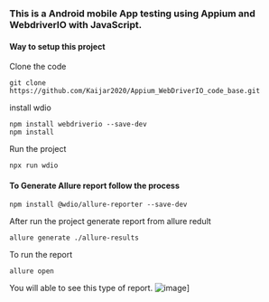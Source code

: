 ### This is a Android mobile App testing using Appium and WebdriverIO with JavaScript.

#### Way to setup this project

Clone the code
```
git clone https://github.com/Kaijar2020/Appium_WebDriverIO_code_base.git
```
install wdio
```
npm install webdriverio --save-dev
npm install
```
Run the project
```
npx run wdio
```

#### To Generate Allure report follow the process
```
npm install @wdio/allure-reporter --save-dev
```
After run  the project generate report from allure redult
```
allure generate ./allure-results  
```
To run the report
```
allure open
```
You will able to see this type of report.
![image](https://github.com/Kaijar2020/Appium_WebDriverIO_code_base/assets/59390481/3a06e9fb-1c12-4333-b664-8b26f330b51a)]
